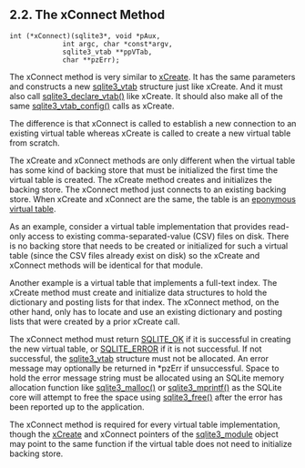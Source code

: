 ## 2\.2\. The xConnect Method



```
int (*xConnect)(sqlite3*, void *pAux,
             int argc, char *const*argv,
             sqlite3_vtab **ppVTab,
             char **pzErr);

```

The xConnect method is very similar to [xCreate](vtab.html#xcreate). 
It has the same parameters and constructs a new [sqlite3\_vtab](c3ref/vtab.html) structure 
just like xCreate. 
And it must also call [sqlite3\_declare\_vtab()](c3ref/declare_vtab.html) like xCreate. It
should also make all of the same [sqlite3\_vtab\_config()](c3ref/vtab_config.html) calls as
xCreate.



The difference is that xConnect is called to establish a new 
connection to an existing virtual table whereas xCreate is called 
to create a new virtual table from scratch.



The xCreate and xConnect methods are only different when the
virtual table has some kind of backing store that must be initialized 
the first time the virtual table is created. The xCreate method creates 
and initializes the backing store. The xConnect method just connects 
to an existing backing store. When xCreate and xConnect are the same,
the table is an [eponymous virtual table](vtab.html#epovtab).



As an example, consider a virtual table implementation that 
provides read\-only access to existing comma\-separated\-value (CSV)
files on disk. There is no backing store that needs to be created 
or initialized for such a virtual table (since the CSV files already 
exist on disk) so the xCreate and xConnect methods will be identical 
for that module.



Another example is a virtual table that implements a full\-text index. 
The xCreate method must create and initialize data structures to hold 
the dictionary and posting lists for that index. The xConnect method,
on the other hand, only has to locate and use an existing dictionary 
and posting lists that were created by a prior xCreate call.



The xConnect method must return [SQLITE\_OK](rescode.html#ok) if it is successful 
in creating the new virtual table, or [SQLITE\_ERROR](rescode.html#error) if it is not 
successful. If not successful, the [sqlite3\_vtab](c3ref/vtab.html) structure must not be 
allocated. An error message may optionally be returned in \*pzErr if 
unsuccessful. 
Space to hold the error message string must be allocated using
an SQLite memory allocation function like 
[sqlite3\_malloc()](c3ref/free.html) or [sqlite3\_mprintf()](c3ref/mprintf.html) as the SQLite core will
attempt to free the space using [sqlite3\_free()](c3ref/free.html) after the error has
been reported up to the application.



The xConnect method is required for every virtual table implementation, 
though the [xCreate](vtab.html#xcreate) and xConnect pointers of the [sqlite3\_module](c3ref/module.html) object
may point to the same function if the virtual table does not need to
initialize backing store.




